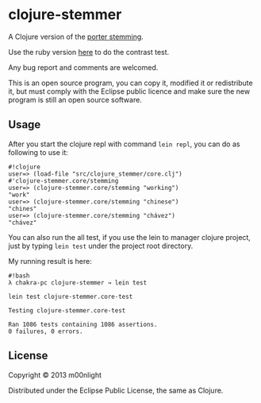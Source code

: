 # clojure-stemmer

A Clojure version of the [porter stemming](http://tartarus.org/martin/PorterStemmer/).

Use the ruby version [here](https://github.com/raypereda/stemmify/blob/master/lib/stemmify.rb) to do the contrast test.

Any bug report and comments are welcomed.

This is an open source program, you can copy it, modified it or redistribute it, but must comply with the Eclipse public
licence and make sure the new program is still an open source software.

## Usage
After you start the clojure repl with command `lein repl`, you can do as following to use it:

```
#!clojure
user=> (load-file "src/clojure_stemmer/core.clj")
#'clojure-stemmer.core/stemming
user=> (clojure-stemmer.core/stemming "working")
"work"
user=> (clojure-stemmer.core/stemming "chinese")
"chines"
user=> (clojure-stemmer.core/stemming "chávez")
"chávez"
```

You can also run the all test, if you use the lein to manager clojure project, just by typing `lein test` under
the project root directory.

My running result is here:

```
#!bash
λ chakra-pc clojure-stemmer → lein test

lein test clojure-stemmer.core-test

Testing clojure-stemmer.core-test

Ran 1086 tests containing 1086 assertions.
0 failures, 0 errors.
```

## License

Copyright © 2013 m00nlight

Distributed under the Eclipse Public License, the same as Clojure.
